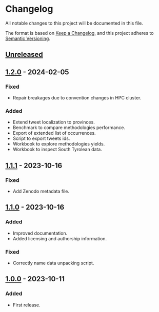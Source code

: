 # Changelog

All notable changes to this project will be documented in this file.

The format is based on [Keep a Changelog](https://keepachangelog.com/en/1.0.0/),
and this project adheres to [Semantic Versioning](https://semver.org/spec/v2.0.0.html).

## [Unreleased]

## [1.2.0] - 2024-02-05

### Fixed

- Repair breakages due to convention changes in HPC cluster.

### Added

- Extend tweet localization to provinces.
- Benchmark to compare methodologies performance.
- Export of extended list of occurrences.
- Script to export tweets ids.
- Workbook to explore methodologies yields.
- Workbook to inspect South Tyrolean data.

## [1.1.1] - 2023-10-16

### Fixed

- Add Zenodo metadata file.

## [1.1.0] - 2023-10-16

### Added

- Improved documentation.
- Added licensing and authorship information.

### Fixed

- Correctly name data unpacking script.

## [1.0.0] - 2023-10-11

### Added

- First release.

[unreleased]: https://github.com/breviloquia-italica/pipeline/compare/v1.2.0...HEAD
[1.2.0]: https://github.com/breviloquia-italica/pipeline/compare/v1.1.1...v1.2.0
[1.1.1]: https://github.com/breviloquia-italica/pipeline/compare/v1.1.0...v1.1.1
[1.1.0]: https://github.com/breviloquia-italica/pipeline/compare/v1.0.0...v1.1.0
[1.0.0]: https://github.com/breviloquia-italica/pipeline/releases/tag/v1.0.0
